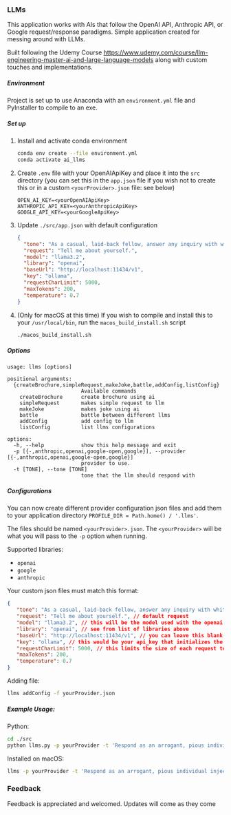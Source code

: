 ### LLMs

This application works with AIs that follow the OpenAI API, Anthropic API, or Google request/response paradigms. Simple application created for messing around with LLMs.

Built following the Udemy Course https://www.udemy.com/course/llm-engineering-master-ai-and-large-language-models along with custom touches and implementations. 

##### Environment

Project is set up to use Anaconda with an `environment.yml` file and PyInstaller to compile to an exe.

##### Set up

1. Install and activate conda environment
    ```bash
   conda env create --file environment.yml
   conda activate ai_llms
   ```
2. Create `.env` file with your OpenAIApiKey and place it into the `src` directory (you can set this in the `app.json` file if you wish not to create this or in a custom `<yourProvider>.json` file: see below)
   ```text
   OPEN_AI_KEY=<yourOpenAIApiKey>
   ANTHROPIC_API_KEY=<yourAnthropicApiKey>
   GOOGLE_API_KEY=<yourGoogleApiKey>
   ```
3. Update `./src/app.json` with default configuration
   ```json
   {
     "tone": "As a casual, laid-back fellow, answer any inquiry with whit and an aura of charm.",
     "request": "Tell me about yourself.",
     "model": "llama3.2",
     "library": "openai",
     "baseUrl": "http://localhost:11434/v1",
     "key": "ollama",
     "requestCharLimit": 5000,
     "maxTokens": 200,
     "temperature": 0.7
   }
   ```
4. (Only for macOS at this time) If you wish to compile and install this to your `/usr/local/bin`, run the `macos_build_install.sh` script
   ```bash
   ./macos_build_install.sh
   ```

##### Options
```
usage: llms [options]

positional arguments:
  {createBrochure,simpleRequest,makeJoke,battle,addConfig,listConfig}
                        Available commands
    createBrochure      create brochure using ai
    simpleRequest       makes simple request to llm
    makeJoke            makes joke using ai
    battle              battle between different llms
    addConfig           add config to llm
    listConfig          list llms configurations

options:
  -h, --help            show this help message and exit
  -p [{-,anthropic,openai,google-open,google}], --provider [{-,anthropic,openai,google-open,google}]
                        provider to use.
  -t [TONE], --tone [TONE]
                        tone that the llm should respond with
```

##### Configurations

You can now create different provider configuration json files and add them to your application directory `PROFILE_DIR = Path.home() / '.llms'`.

The files should be named `<yourProvider>.json`. The `<yourProvider>` will be what you will pass to the `-p` option when running.

Supported libraries:
   * `openai`
   * `google`
   * `anthropic`

Your custom json files must match this format:

```json
{
   "tone": "As a casual, laid-back fellow, answer any inquiry with whit and an aura of charm.", // default tone that the llm should respond with
   "request": "Tell me about yourself.", // default request
   "model": "llama3.2", // this will be the model used with the openai library
   "library": "openai", // see from list of libraries above
   "baseUrl": "http://localhost:11434/v1", // you can leave this blank if you wish to call out to OpenAI directly
   "key": "ollama", // this would be your api_key that initializes the openai library
   "requestCharLimit": 5000, // this limits the size of each request to the llm to reduce cost. detault in the code is 100000
   "maxTokens": 200,
   "temperature": 0.7
}
```

Adding file:

```bash
llms addConfig -f yourProvider.json
```

##### Example Usage:

Python:
```bash
cd ./src
python llms.py -p yourProvider -t 'Respond as an arrogant, pious individual injecting your beliefs into any and all response details.' createBrochure https://linkedin.com
```

Installed on macOS:
```bash
llms -p yourProvider -t 'Respond as an arrogant, pious individual injecting your beliefs into any and all response details.' createBrochure https://linkedin.com
```

### Feedback

Feedback is appreciated and welcomed. Updates will come as they come
